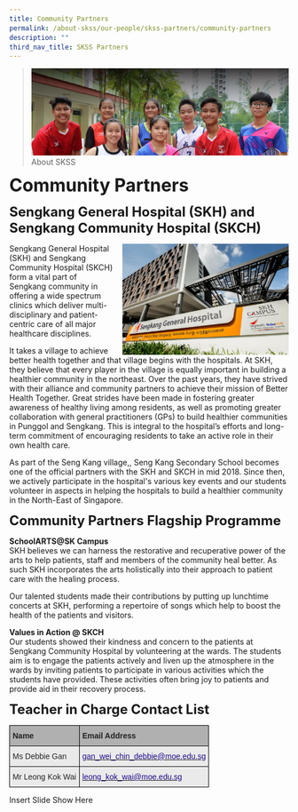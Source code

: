 ```yaml
---
title: Community Partners
permalink: /about-skss/our-people/skss-partners/community-partners
description: ""
third_nav_title: SKSS Partners
---
```

>![](/images/About%20us.jpg)
>About SKSS

**<font size=6>Community Partners</font>**

**<font size=5>Sengkang General Hospital (SKH) and Sengkang Community Hospital (SKCH)</font>**

<img src="/images/ABOUT%20SKSS/SKH-SKCH.png" style="width:300px;height:200px;margin-left:15px;" align = "right">

Sengkang General Hospital (SKH) and Sengkang Community Hospital (SKCH) form a vital part of Sengkang community in offering a wide spectrum clinics which deliver multi-disciplinary and patient-centric care of all major healthcare disciplines.   

It takes a village to achieve better health together and that village begins with the hospitals. At SKH, they believe that every player in the village is equally important in building a healthier community in the northeast. Over the past years, they have strived with their alliance and community partners to achieve their mission of Better Health Together. Great strides have been made in fostering greater awareness of healthy living among residents, as well as promoting greater collaboration with general practitioners (GPs) to build healthier communities in Punggol and Sengkang. This is integral to the hospital’s efforts and long-term commitment of encouraging residents to take an active role in their own health care.

  

As part of the Seng Kang village,, Seng Kang Secondary School becomes one of the official partners with the SKH and SKCH in mid 2018. Since then, we actively participate in the hospital's various key events and our students volunteer in aspects in helping the hospitals to build a healthier community in the North-East of Singapore.

**<font size=5>Community Partners Flagship Programme</font>**


**SchoolARTS@SK Campus**<br>
SKH believes we can harness the restorative and recuperative power of the arts to help patients, staff and members of the community heal better. As such SKH incorporates the arts holistically into their approach to patient care with the healing process.

Our talented students made their contributions by putting up lunchtime concerts at SKH, performing a repertoire of songs which help to boost the health of the patients and visitors.

  

**Values in Action @ SKCH**<br>
Our students showed their kindness and concern to the patients at Sengkang Community Hospital by volunteering at the wards. The students aim is to engage the patients actively and liven up the atmosphere in the wards by inviting patients to participate in various activities which the students have provided. These activities often bring joy to patients and provide aid in their recovery process.

**<font size=5>Teacher in Charge Contact List</font>**
<table style="border-collapse:collapse;border-spacing:0" class="tg"><thead><tr><th style="background-color:#B0B0B0;border-color:black;border-style:solid;border-width:1px;color:#222;font-family:Arial, sans-serif;font-size:14px;font-weight:bold;overflow:hidden;padding:10px 5px;text-align:left;vertical-align:middle;word-break:normal"><span style="color:#222;background-color:#B0B0B0">Name</span></th><th style="background-color:#B0B0B0;border-color:black;border-style:solid;border-width:1px;color:#222;font-family:Arial, sans-serif;font-size:14px;font-weight:bold;overflow:hidden;padding:10px 5px;text-align:left;vertical-align:middle;word-break:normal"><span style="color:#222;background-color:#B0B0B0">Email Address</span></th></tr></thead><tbody><tr><td style="background-color:#EAEAEA;border-color:black;border-style:solid;border-width:1px;color:#222;font-family:Arial, sans-serif;font-size:14px;overflow:hidden;padding:10px 5px;text-align:left;vertical-align:middle;word-break:normal"><span style="color:#222;background-color:#EAEAEA">Ms Debbie Gan</span></td><td style="background-color:#EAEAEA;border-color:black;border-style:solid;border-width:1px;color:#21088A;font-family:Arial, sans-serif;font-size:14px;overflow:hidden;padding:10px 5px;text-align:left;vertical-align:top;word-break:normal"><a href="mailto:gan_wei_chin_debbie@moe.edu.sg"><span style="text-decoration:none;color:#21088A">gan_wei_chin_debbie@moe.edu.sg</span></a></td></tr><tr><td style="background-color:#EAEAEA;border-color:black;border-style:solid;border-width:1px;color:#222;font-family:Arial, sans-serif;font-size:14px;overflow:hidden;padding:10px 5px;text-align:left;vertical-align:middle;word-break:normal"><span style="color:#222;background-color:#EAEAEA">Mr Leong Kok Wai</span></td><td style="background-color:#EAEAEA;border-color:black;border-style:solid;border-width:1px;color:#21088A;font-family:Arial, sans-serif;font-size:14px;overflow:hidden;padding:10px 5px;text-align:left;vertical-align:top;word-break:normal"><a href="mailto:leong_kok_wai@moe.edu.sg"><span style="text-decoration:none;color:#21088A">leong_kok_wai@moe.edu.sg</span></a></td></tr></tbody></table>


Insert Slide Show Here